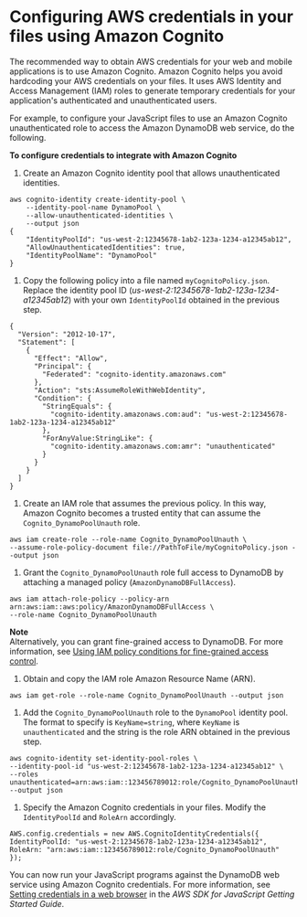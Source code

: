 # Configuring AWS credentials in your files using Amazon Cognito<a name="Cognito.Credentials"></a>

The recommended way to obtain AWS credentials for your web and mobile applications is to use Amazon Cognito\. Amazon Cognito helps you avoid hardcoding your AWS credentials on your files\. It uses AWS Identity and Access Management \(IAM\) roles to generate temporary credentials for your application's authenticated and unauthenticated users\.

 For example, to configure your JavaScript files to use an Amazon Cognito unauthenticated role to access the Amazon DynamoDB web service, do the following\.

**To configure credentials to integrate with Amazon Cognito**

1.  Create an Amazon Cognito identity pool that allows unauthenticated identities\. 

   ```
   aws cognito-identity create-identity-pool \
       --identity-pool-name DynamoPool \
       --allow-unauthenticated-identities \
       --output json
   {
       "IdentityPoolId": "us-west-2:12345678-1ab2-123a-1234-a12345ab12",
       "AllowUnauthenticatedIdentities": true,
       "IdentityPoolName": "DynamoPool"
   }
   ```

1.  Copy the following policy into a file named `myCognitoPolicy.json`\. Replace the identity pool ID \(*us\-west\-2:12345678\-1ab2\-123a\-1234\-a12345ab12*\) with your own `IdentityPoolId` obtained in the previous step\.

   ```
   {
     "Version": "2012-10-17",
     "Statement": [
       {
         "Effect": "Allow",
         "Principal": {
           "Federated": "cognito-identity.amazonaws.com"
         },
         "Action": "sts:AssumeRoleWithWebIdentity",
         "Condition": {
           "StringEquals": {
             "cognito-identity.amazonaws.com:aud": "us-west-2:12345678-1ab2-123a-1234-a12345ab12"
           },
           "ForAnyValue:StringLike": {
             "cognito-identity.amazonaws.com:amr": "unauthenticated"
           }
         }
       }
     ]
   }
   ```

1.  Create an IAM role that assumes the previous policy\. In this way, Amazon Cognito becomes a trusted entity that can assume the `Cognito_DynamoPoolUnauth` role\. 

   ```
   aws iam create-role --role-name Cognito_DynamoPoolUnauth \
   --assume-role-policy-document file://PathToFile/myCognitoPolicy.json --output json
   ```

1.  Grant the `Cognito_DynamoPoolUnauth` role full access to DynamoDB by attaching a managed policy \(`AmazonDynamoDBFullAccess`\)\. 

   ```
   aws iam attach-role-policy --policy-arn arn:aws:iam::aws:policy/AmazonDynamoDBFullAccess \
   --role-name Cognito_DynamoPoolUnauth
   ```
**Note**  
 Alternatively, you can grant fine\-grained access to DynamoDB\. For more information, see [Using IAM policy conditions for fine\-grained access control](https://docs.aws.amazon.com/amazondynamodb/latest/developerguide/specifying-conditions.html)\. 

1.  Obtain and copy the IAM role Amazon Resource Name \(ARN\)\.

   ```
   aws iam get-role --role-name Cognito_DynamoPoolUnauth --output json 
   ```

1.  Add the `Cognito_DynamoPoolUnauth` role to the `DynamoPool` identity pool\. The format to specify is `KeyName=string`, where `KeyName` is `unauthenticated` and the string is the role ARN obtained in the previous step\. 

   ```
   aws cognito-identity set-identity-pool-roles \
   --identity-pool-id "us-west-2:12345678-1ab2-123a-1234-a12345ab12" \
   --roles unauthenticated=arn:aws:iam::123456789012:role/Cognito_DynamoPoolUnauth --output json
   ```

1.  Specify the Amazon Cognito credentials in your files\. Modify the `IdentityPoolId` and `RoleArn` accordingly\. 

   ```
   AWS.config.credentials = new AWS.CognitoIdentityCredentials({
   IdentityPoolId: "us-west-2:12345678-1ab2-123a-1234-a12345ab12",
   RoleArn: "arn:aws:iam::123456789012:role/Cognito_DynamoPoolUnauth"
   });
   ```

 You can now run your JavaScript programs against the DynamoDB web service using Amazon Cognito credentials\. For more information, see [Setting credentials in a web browser](https://docs.aws.amazon.com/sdk-for-javascript/latest/developer-guide/setting-credentials-browser.html) in the *AWS SDK for JavaScript Getting Started Guide*\. 